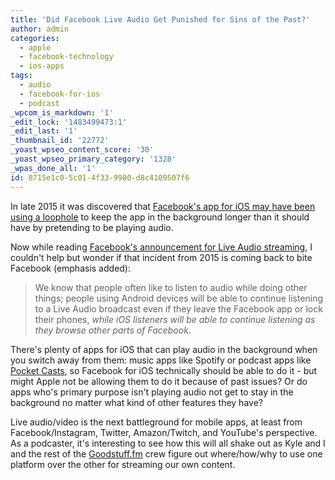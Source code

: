 ```yaml
---
title: 'Did Facebook Live Audio Get Punished for Sins of the Past?'
author: admin
categories:
  - apple
  - facebook-technology
  - ios-apps
tags:
  - audio
  - facebook-for-ios
  - podcast
_wpcom_is_markdown: '1'
_edit_lock: '1483499473:1'
_edit_last: '1'
_thumbnail_id: '22772'
_yoast_wpseo_content_score: '30'
_yoast_wpseo_primary_category: '1328'
_wpas_done_all: '1'
id: 8715e1c0-5c01-4f33-9980-d8c4109507f6
---
```

<p>In late 2015 it was discovered that <a href="http://daringfireball.net/linked/2015/10/26/facebook-app">Facebook's app for iOS may have been using a loophole</a> to keep the app in the background longer than it should have by pretending to be playing audio.</p>
<p>Now while reading <a href="https://media.fb.com/2016/12/20/introducing-live-audio/">Facebook's announcement for Live Audio streaming</a>, I couldn't help but wonder if that incident from 2015 is coming back to bite Facebook (emphasis added):</p>
<blockquote><p>
  We know that people often like to listen to audio while doing other things; people using Android devices will be able to continue listening to a Live Audio broadcast even if they leave the Facebook app or lock their phones, <em>while iOS listeners will be able to continue listening as they browse other parts of Facebook</em>.
</p></blockquote>
<p>There's plenty of apps for iOS that can play audio in the background when you switch away from them: music apps like Spotify or podcast apps like <a href="https://itunes.apple.com/us/app/pocket-casts/id414834813?mt=8&amp;at=10l4Ki">Pocket Casts</a>, so Facebook for iOS technically should be able to do it - but might Apple not be allowing them to do it because of past issues? Or do apps who's primary purpose isn't playing audio not get to stay in the background no matter what kind of other features they have?</p>
<p>Live audio/video is the next battleground for mobile apps, at least from Facebook/Instagram, Twitter, Amazon/Twitch, and YouTube's perspective. As a podcaster, it's interesting to see how this will all shake out as Kyle and I and the rest of the <a href="http://goodstuff.fm">Goodstuff.fm</a> crew figure out where/how/why to use one platform over the other for streaming our own content.</p>
